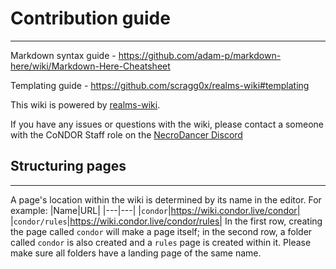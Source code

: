 # Contribution guide
---
Markdown syntax guide - https://github.com/adam-p/markdown-here/wiki/Markdown-Here-Cheatsheet

Templating guide - https://github.com/scragg0x/realms-wiki#templating

This wiki is powered by [realms-wiki](https://github.com/scragg0x/realms-wiki).

If you have any issues or questions with the wiki, please contact a someone with the CoNDOR Staff role on the [NecroDancer Discord](http://discord.condor.live)

## Structuring pages
---
A page's location within the wiki is determined by its name in the editor.  For example:
|Name|URL|
|---|---|
|`condor`|https://wiki.condor.live/condor|
|`condor/rules`|https://wiki.condor.live/condor/rules|
In the first row, creating the page called `condor` will make a page itself; in the second row, a folder called `condor` is also created and a `rules` page is created within it.  Please make sure all folders have a landing page of the same name.